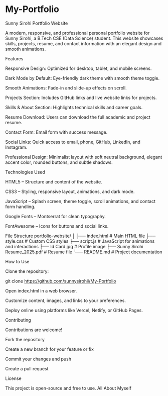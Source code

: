 # My-Portfolio
Sunny Sirohi Portfolio Website

A modern, responsive, and professional personal portfolio website for Sunny Sirohi, a B.Tech CSE (Data Science) student. This website showcases skills, projects, resume, and contact information with an elegant design and smooth animations.

Features

Responsive Design: Optimized for desktop, tablet, and mobile screens.

Dark Mode by Default: Eye-friendly dark theme with smooth theme toggle.

Smooth Animations: Fade-in and slide-up effects on scroll.

Projects Section: Includes GitHub links and live website links for projects.

Skills & About Section: Highlights technical skills and career goals.

Resume Download: Users can download the full academic and project resume.

Contact Form: Email form with success message.

Social Links: Quick access to email, phone, GitHub, LinkedIn, and Instagram.

Professional Design: Minimalist layout with soft neutral background, elegant accent color, rounded buttons, and subtle shadows.

Technologies Used

HTML5 – Structure and content of the website.

CSS3 – Styling, responsive layout, animations, and dark mode.

JavaScript – Splash screen, theme toggle, scroll animations, and contact form handling.

Google Fonts – Montserrat for clean typography.

FontAwesome – Icons for buttons and social links.

File Structure
portfolio-website/
│
├── index.html         # Main HTML file
├── style.css          # Custom CSS styles
├── script.js          # JavaScript for animations and interactions
├── Id Card.jpg        # Profile image
├── Sunny Sirohi Resume_2025.pdf # Resume file
└── README.md          # Project documentation

How to Use

Clone the repository:

git clone https://github.com/sunnysirohii/My-Portfolio


Open index.html in a web browser.

Customize content, images, and links to your preferences.

Deploy online using platforms like Vercel, Netlify, or GitHub Pages.

Contributing

Contributions are welcome!

Fork the repository

Create a new branch for your feature or fix

Commit your changes and push

Create a pull request

License

This project is open-source and free to use.
All About Myself

